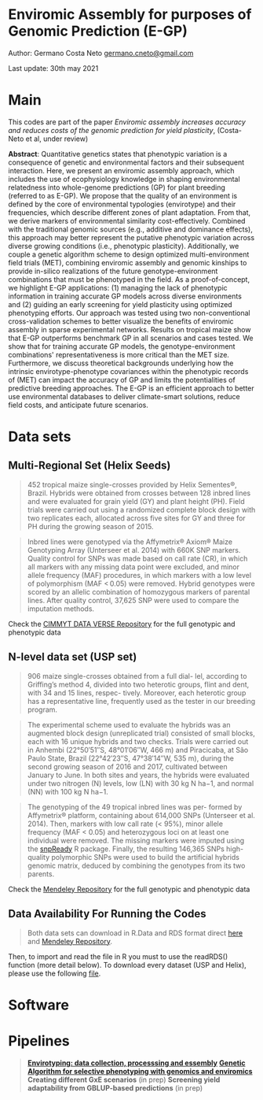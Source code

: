 # **Enviromic Assembly for purposes of Genomic Prediction (E-GP)**

Author: Germano Costa Neto <germano.cneto@gmail.com> 

Last update: 30th may 2021


# Main

This codes are part of the paper *Enviromic assembly increases accuracy and reduces costs of the genomic prediction for yield plasticity*, (Costa-Neto et al, under review)

**Abstract**: Quantitative genetics states that phenotypic variation is a consequence of genetic and environmental factors and their subsequent interaction. Here, we present an enviromic assembly approach, which includes the use of ecophysiology knowledge in shaping environmental relatedness into whole-genome predictions (GP) for plant breeding (referred to as E-GP). We propose that the quality of an environment is defined by the core of environmental typologies (envirotype) and their frequencies, which describe different zones of plant adaptation. From that, we derive markers of environmental similarity cost-effectively. Combined with the traditional genomic sources (e.g., additive and dominance effects), this approach may better represent the putative phenotypic variation across diverse growing conditions (i.e., phenotypic plasticity). Additionally, we couple a genetic algorithm scheme to design optimized multi-environment field trials (MET), combining enviromic assembly and genomic kinships to provide in-silico realizations of the future genotype-environment combinations that must be phenotyped in the field. As a proof-of-concept, we highlight E-GP applications: (1) managing the lack of phenotypic information in training accurate GP models across diverse environments and (2) guiding an early screening for yield plasticity using optimized phenotyping efforts. Our approach was tested using two non-conventional cross-validation schemes to better visualize the benefits of enviromic assembly in sparse experimental networks. Results on tropical maize show that E-GP outperforms benchmark GP in all scenarios and cases tested. We show that for training accurate GP models, the genotype-environment combinations' representativeness is more critical than the MET size. Furthermore, we discuss theoretical backgrounds underlying how the intrinsic envirotype-phenotype covariances within the phenotypic records of (MET) can impact the accuracy of GP and limits the potentialities of predictive breeding approaches. The E-GP is an efficient approach to better use environmental databases to deliver climate-smart solutions, reduce field costs, and anticipate future scenarios. 

# Data sets

## Multi-Regional Set (Helix Seeds)

> 452 tropical maize single-crosses provided by Helix Sementes®, Brazil. Hybrids were obtained from crosses between 128 inbred lines and were evaluated for grain yield (GY) and plant height (PH). Field trials were carried out using a randomized complete block design with two replicates each, allocated across five sites for GY and three for PH during the growing season of 2015.

> Inbred lines were genotyped via the Affymetrix® Axiom® Maize Genotyping Array (Unterseer et al. 2014) with 660K SNP markers. Quality control for SNPs was made based on call rate (CR), in which all markers with any missing data point were excluded, and minor allele frequency (MAF) procedures, in which markers with a low level of polymorphism (MAF < 0.05) were removed. Hybrid genotypes were scored by an allelic combination of homozygous markers of parental lines. After quality control, 37,625 SNP were used to compare the imputation methods.

Check the [CIMMYT DATA VERSE Repository](https://data.cimmyt.org/dataset.xhtml?persistentId=hdl:11529/10887) for the full genotypic and phenotypic data


<div id="p2.2" />

## N-level data set (USP set)

> 906 maize single-crosses obtained from a full dial- lel, according to Griffing’s method 4, divided into two heterotic groups, flint and dent, with 34 and 15 lines, respec- tively. Moreover, each heterotic group has a representative line, frequently used as the tester in our breeding program.

> The experimental scheme used to evaluate the hybrids was an augmented block design (unreplicated trial) consisted of small blocks, each with 16 unique hybrids and two checks. Trials were carried out in Anhembi (22°50′51′′S, 48°01′06′′W, 466 m) and Piracicaba, at São Paulo State, Brazil (22°42′23′′S, 47°38′14′′W, 535 m), during the second growing season of 2016 and 2017, cultivated between January to June. In both sites and years, the hybrids were evaluated under two nitrogen (N) levels, low (LN) with 30 kg N ha−1, and normal (NN) with 100 kg N ha−1.

> The genotyping of the 49 tropical inbred lines was per- formed by Affymetrix® platform, containing about 614,000 SNPs (Unterseer et al. 2014). Then, markers with low call rate (< 95%), minor allele frequency (MAF < 0.05) and heterozygous loci on at least one individual were removed. The missing markers were imputed using the [snpReady](https://github.com/italo-granato/snpReady) R package. Finally, the resulting 146,365 SNPs high-quality polymorphic SNPs were used to build the artificial hybrids genomic matrix, deduced by combining the genotypes from its two parents.

Check the [Mendeley Repository](https://data.mendeley.com/datasets/tpcw383fkm/3) for the full genotypic and phenotypic data

## Data Availability For Running the Codes

> Both data sets can download in R.Data and RDS format direct [here](https://github.com/gcostaneto/KernelMethods/tree/master/Heredity%20Data%20Set) and [Mendeley Repository](https://data.mendeley.com/datasets/cxkzb8mr8b/1).
  
Then, to import and read the file in R you must to use the readRDS() function (more detail below). To download every dataset (USP and Helix), please use the following [file](https://github.com/gcostaneto/KernelMethods/blob/master/Heredity%20Data%20Set/Full%20Data.zip).

# Software

# Pipelines

> **[Envirotyping: data collection, processsing and essembly](https://github.com/gcostaneto/EGP/blob/main/Envirotyping.md)**
> **[Genetic Algorithm for selective phenotyping with genomics and enviromics](https://github.com/gcostaneto/EGP/blob/main/Selective%20Phenotyping.md)**
> **Creating different GxE scenarios** (in prep)
> **Screening yield adaptability from GBLUP-based predictions** (in prep)


